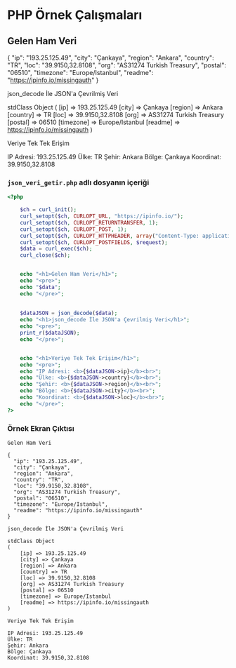 # PHP Örnek Çalışmaları

## Gelen Ham Veri

{
  "ip": "193.25.125.49",
  "city": "Çankaya",
  "region": "Ankara",
  "country": "TR",
  "loc": "39.9150,32.8108",
  "org": "AS31274 Turkish Treasury",
  "postal": "06510",
  "timezone": "Europe/Istanbul",
  "readme": "https://ipinfo.io/missingauth"
}

json_decode İle JSON'a Çevrilmiş Veri

stdClass Object
(
    [ip] => 193.25.125.49
    [city] => Çankaya
    [region] => Ankara
    [country] => TR
    [loc] => 39.9150,32.8108
    [org] => AS31274 Turkish Treasury
    [postal] => 06510
    [timezone] => Europe/Istanbul
    [readme] => https://ipinfo.io/missingauth
)

Veriye Tek Tek Erişim

IP Adresi: 193.25.125.49
Ülke: TR
Şehir: Ankara
Bölge: Çankaya
Koordinat: 39.9150,32.8108


### `json_veri_getir.php` adlı dosyanın içeriği
```PHP
<?php

    $ch = curl_init();
    curl_setopt($ch, CURLOPT_URL, "https://ipinfo.io/");
    curl_setopt($ch, CURLOPT_RETURNTRANSFER, 1);
    curl_setopt($ch, CURLOPT_POST, 1);
    curl_setopt($ch, CURLOPT_HTTPHEADER, array("Content-Type: application/json; charset=utf-8"));
    curl_setopt($ch, CURLOPT_POSTFIELDS, $request);
    $data = curl_exec($ch);
    curl_close($ch);


    echo "<h1>Gelen Ham Veri</h1>";
    echo "<pre>";
    echo "$data";
    echo "</pre>";
    
    
    $dataJSON = json_decode($data);
    echo "<h1>json_decode İle JSON'a Çevrilmiş Veri</h1>";
    echo "<pre>";
    print_r($dataJSON);
    echo "</pre>";


    echo "<h1>Veriye Tek Tek Erişim</h1>";
    echo "<pre>";
    echo "IP Adresi: <b>{$dataJSON->ip}</b><br>";
    echo "Ülke: <b>{$dataJSON->country}</b><br>";
    echo "Şehir: <b>{$dataJSON->region}</b><br>";
    echo "Bölge: <b>{$dataJSON->city}</b><br>";
    echo "Koordinat: <b>{$dataJSON->loc}</b><br>";
    echo "</pre>";
?>
```

### Örnek Ekran Çıktısı
```
Gelen Ham Veri

{
  "ip": "193.25.125.49",
  "city": "Çankaya",
  "region": "Ankara",
  "country": "TR",
  "loc": "39.9150,32.8108",
  "org": "AS31274 Turkish Treasury",
  "postal": "06510",
  "timezone": "Europe/Istanbul",
  "readme": "https://ipinfo.io/missingauth"
}

json_decode İle JSON'a Çevrilmiş Veri

stdClass Object
(
    [ip] => 193.25.125.49
    [city] => Çankaya
    [region] => Ankara
    [country] => TR
    [loc] => 39.9150,32.8108
    [org] => AS31274 Turkish Treasury
    [postal] => 06510
    [timezone] => Europe/Istanbul
    [readme] => https://ipinfo.io/missingauth
)

Veriye Tek Tek Erişim

IP Adresi: 193.25.125.49
Ülke: TR
Şehir: Ankara
Bölge: Çankaya
Koordinat: 39.9150,32.8108

```
